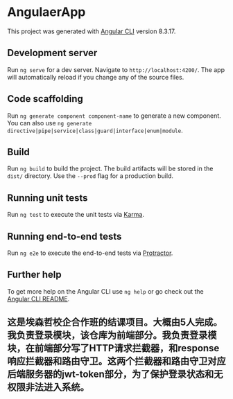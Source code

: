 # AngulaerApp

This project was generated with [Angular CLI](https://github.com/angular/angular-cli) version 8.3.17.

## Development server

Run `ng serve` for a dev server. Navigate to `http://localhost:4200/`. The app will automatically reload if you change any of the source files.

## Code scaffolding

Run `ng generate component component-name` to generate a new component. You can also use `ng generate directive|pipe|service|class|guard|interface|enum|module`.

## Build

Run `ng build` to build the project. The build artifacts will be stored in the `dist/` directory. Use the `--prod` flag for a production build.

## Running unit tests

Run `ng test` to execute the unit tests via [Karma](https://karma-runner.github.io).

## Running end-to-end tests

Run `ng e2e` to execute the end-to-end tests via [Protractor](http://www.protractortest.org/).

## Further help

To get more help on the Angular CLI use `ng help` or go check out the [Angular CLI README](https://github.com/angular/angular-cli/blob/master/README.md).

## 这是埃森哲校企合作班的结课项目。大概由5人完成。我负责登录模块，该仓库为前端部分。我负责登录模块，在前端部分写了HTTP请求拦截器，和response响应拦截器和路由守卫。这两个拦截器和路由守卫对应后端服务器的jwt-token部分，为了保护登录状态和无权限非法进入系统。
